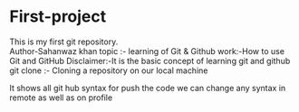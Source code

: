 # First-project
This is my first git repository.
<br>
Author-Sahanwaz khan
topic :- learning of Git & Github
work:-How to use Git and GitHub 
Disclaimer:-It is the basic concept of learning git and github
git clone :- Cloning a repository on our local machine
<!-- git status  :- to display the state of the code -->
<!-- cd(change directory):- means going/inside to that folder -->
<!-- ls :- list files(it shows us files inside the folder) -->
<!-- ls-a :- it shows all files including hidden files-->
<!-- untracked : new files that git doesn't yet track -->
<!-- modified : means changed & unmodified means unchanged-->
<!-- Staged : file is ready to be committed -->
<!-- git add <file name>: adds new or changed files in your working directory to the git staging area. -->
<!-- commit : it is the record of change, e.g : git commit -m "some massages" -->
<!-- if we want to add html file then we write git add index.html -->
It shows all git hub syntax for push the code
we can change any syntax in remote as well as on profile

